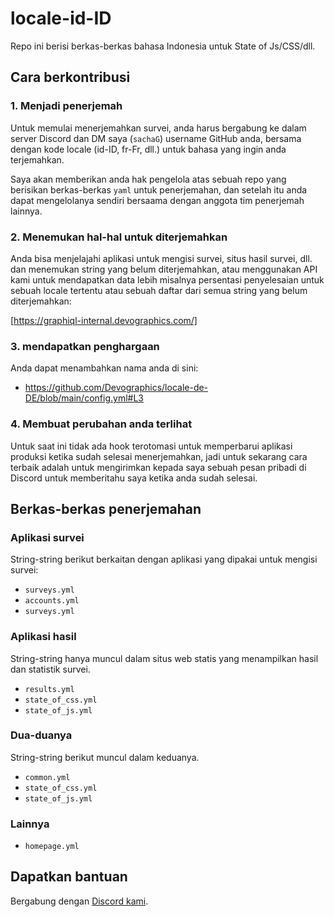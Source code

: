 # locale-id-ID

Repo ini berisi berkas-berkas bahasa Indonesia untuk State of Js/CSS/dll.

## Cara berkontribusi

### 1. Menjadi penerjemah

Untuk memulai menerjemahkan survei, anda harus bergabung ke dalam server Discord
dan DM saya (`sachaG`) username GitHub anda, bersama dengan kode locale (id-ID, fr-Fr,
dll.) untuk bahasa yang ingin anda terjemahkan.

Saya akan memberikan anda hak pengelola atas sebuah repo yang berisikan berkas-berkas
`yaml` untuk penerjemahan, dan setelah itu anda dapat mengelolanya sendiri
bersaama dengan anggota tim penerjemah lainnya.

### 2. Menemukan hal-hal untuk diterjemahkan

Anda bisa menjelajahi aplikasi untuk mengisi survei, situs hasil survei, dll.
dan menemukan string yang belum diterjemahkan, atau menggunakan API kami untuk
mendapatkan data lebih misalnya persentasi penyelesaian untuk sebuah locale tertentu
atau sebuah daftar dari semua string yang belum diterjemahkan:

[https://graphiql-internal.devographics.com/]

### 3. mendapatkan penghargaan

Anda dapat menambahkan nama anda di sini:

- https://github.com/Devographics/locale-de-DE/blob/main/config.yml#L3

### 4. Membuat perubahan anda terlihat

Untuk saat ini tidak ada hook terotomasi untuk memperbarui aplikasi produksi
ketika sudah selesai menerjemahkan, jadi untuk sekarang cara terbaik adalah untuk
mengirimkan kepada saya sebuah pesan pribadi di Discord untuk memberitahu saya ketika
anda sudah selesai.

## Berkas-berkas penerjemahan

### Aplikasi survei

String-string berikut berkaitan dengan aplikasi yang dipakai untuk mengisi survei:

- `surveys.yml`
- `accounts.yml`
- `surveys.yml`

### Aplikasi hasil

String-string hanya muncul dalam situs web statis yang menampilkan hasil dan
statistik survei.

- `results.yml`
- `state_of_css.yml`
- `state_of_js.yml`

### Dua-duanya

String-string berikut muncul dalam keduanya.

- `common.yml`
- `state_of_css.yml`
- `state_of_js.yml`

### Lainnya

- `homepage.yml`

## Dapatkan bantuan

Bergabung dengan [Discord kami](https://discord.gg/zRDb35jfrt).
